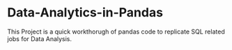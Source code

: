 # Data-Analytics-in-Pandas

This Project is a quick workthorugh of pandas code to replicate SQL related jobs for Data Analysis.

